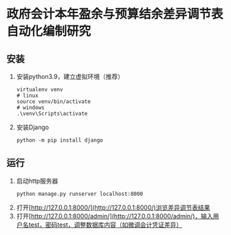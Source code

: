 # 政府会计本年盈余与预算结余差异调节表自动化编制研究
## 安装
1. 安装python3.9，建立虚拟环境（推荐）
    ```shell
    virtualenv venv
    # linux
    source venv/bin/activate
    # windows
    .\venv\Scripts\activate
    ```
2. 安装Django
    ```shell
    python -m pip install django
    ```

## 运行
1. 启动http服务器
    ```shell
    python manage.py runserver localhost:8000 
    ```
2. 打开[http://127.0.0.1:8000/](http://127.0.0.1:8000/)浏览差异调节表结果
3. 打开[http://127.0.0.1:8000/admin/](http://127.0.0.1:8000/admin/)，输入用户名test，密码test，调整数据库内容（如微调会计凭证差异）
